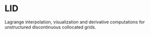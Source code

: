 # LID
Lagrange interpolation, visualization and derivative computations for unstructured discontinuous collocated grids.
